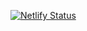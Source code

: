 [![Netlify Status](https://api.netlify.com/api/v1/badges/0cec07fe-38d0-492e-80cb-4ff616f331f1/deploy-status)](https://app.netlify.com/sites/anmolsreadinglist/deploys)
